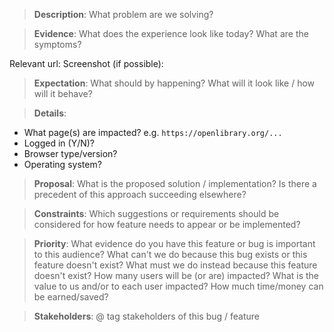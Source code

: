 > **Description**: What problem are we solving?

> **Evidence**: What does the experience look like today? What are the symptoms?

Relevant url:
Screenshot (if possible):

> **Expectation**: What should by happening? What will it look like / how will it behave?

> **Details**:
- What page(s) are impacted? e.g. `https://openlibrary.org/...`
- Logged in (Y/N)?
- Browser type/version?
- Operating system?

> **Proposal**: What is the proposed solution / implementation? Is there a precedent of this approach succeeding elsewhere?

> **Constraints**: Which suggestions or requirements should be considered for how feature needs to appear or be implemented?

> **Priority**: What evidence do you have this feature or bug is important to this audience? 
> What can't we do because this bug exists or this feature doesn't  exist?
> What must we do instead because this feature doesn't exist?
> How many users will be (or are) impacted?
> What is the value to us and/or to each user impacted?
> How much time/money can be earned/saved?

> **Stakeholders**: @ tag stakeholders of this bug / feature

